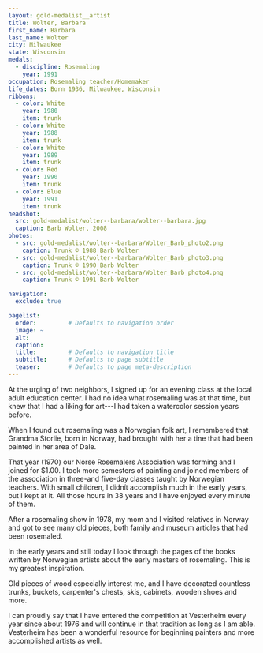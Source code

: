 ```yaml
---
layout: gold-medalist__artist
title: Wolter, Barbara
first_name: Barbara
last_name: Wolter
city: Milwaukee
state: Wisconsin
medals: 
  - discipline: Rosemaling
    year: 1991
occupation: Rosemaling teacher/Homemaker
life_dates: Born 1936, Milwaukee, Wisconsin
ribbons:
  - color: White
    year: 1980
    item: trunk
  - color: White
    year: 1988
    item: trunk
  - color: White
    year: 1989
    item: trunk
  - color: Red
    year: 1990
    item: trunk
  - color: Blue
    year: 1991
    item: trunk
headshot:
  src: gold-medalist/wolter--barbara/wolter--barbara.jpg
  caption: Barb Wolter, 2008
photos:
  - src: gold-medalist/wolter--barbara/Wolter_Barb_photo2.png
    caption: Trunk © 1988 Barb Wolter
  - src: gold-medalist/wolter--barbara/Wolter_Barb_photo3.png
    caption: Trunk © 1990 Barb Wolter
  - src: gold-medalist/wolter--barbara/Wolter_Barb_photo4.png
    caption: Trunk © 1991 Barb Wolter

navigation:
  exclude: true

pagelist:
  order:         # Defaults to navigation order  
  image: ~
  alt:
  caption:
  title:         # Defaults to navigation title
  subtitle:      # Defaults to page subtitle
  teaser:        # Defaults to page meta-description  
---
```

At the urging of two neighbors, I signed up for an evening class at the local adult education center.  I had no idea what rosemaling was at that time, but knew that I had a liking for art---I had taken a watercolor session years before.

When I found out rosemaling was a Norwegian folk art, I remembered that Grandma Storlie, born in Norway, had brought with her a tine that had been painted in her area of Dale.

That year (1970) our Norse Rosemalers Association was forming and I joined for $1.00.  I took more semesters of painting and joined members of the association in three-and five-day classes taught by Norwegian teachers.  With small children, I didnít accomplish much in the early years, but I kept at it.  All those hours in 38 years and I have enjoyed every minute of them.

After a rosemaling show in 1978, my mom and I visited relatives in Norway and got to see many old pieces, both family and museum articles that had been rosemaled.

In the early years and still today I look through the pages of the books written by Norwegian artists about the early masters of rosemaling.  This is my greatest inspiration.

Old pieces of wood especially interest me, and I have decorated countless trunks, buckets, carpenter's chests, skis, cabinets, wooden shoes and more.

I can proudly say that I have entered the competition at Vesterheim every year since about 1976 and will continue in that tradition as long as I am able.  Vesterheim has been a wonderful resource for beginning painters and more accomplished artists as well.
